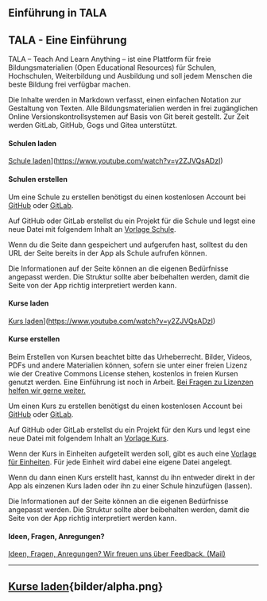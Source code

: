 Einführung in TALA
---
## TALA - Eine Einführung


TALA – Teach And Learn Anything – ist eine Plattform für freie Bildungsmaterialien (Open Educational Resources) für Schulen, Hochschulen, Weiterbildung und Ausbildung und soll jedem Menschen die beste Bildung frei verfügbar machen.

Die Inhalte werden in Markdown verfasst, einen einfachen Notation zur Gestaltung von Texten. Alle Bildungsmaterialien werden in frei zugänglichen Online Versionskontrollsystemen auf Basis von Git bereit gestellt. Zur Zeit werden GitLab, GitHub, Gogs und Gitea unterstützt.

#### Schulen laden

[Schule laden](https://img.youtube.com/vi/y2ZJVQsADzI/maxresdefault.jpg)](https://www.youtube.com/watch?v=y2ZJVQsADzI)

#### Schulen erstellen

Um eine Schule zu erstellen benötigst du einen kostenlosen Account bei [GitHub](https://github.com) oder [GitLab](https://about.gitlab.com).

Auf GitHub oder GitLab erstellst du ein Projekt für die Schule und legst eine neue Datei mit folgendem Inhalt an [Vorlage Schule](https://raw.githubusercontent.com/axel-klinger/tala-tutorial/master/template-schule.md).

Wenn du die Seite dann gespeichert und aufgerufen hast, solltest du den URL der Seite bereits in der App als Schule aufrufen können.

Die Informationen auf der Seite können an die eigenen Bedürfnisse angepasst werden. Die Struktur sollte aber beibehalten werden, damit die Seite von der App richtig interpretiert werden kann.


#### Kurse laden

[Kurs laden](https://img.youtube.com/vi/y2ZJVQsADzI/maxresdefault.jpg)](https://www.youtube.com/watch?v=y2ZJVQsADzI)

#### Kurse erstellen

Beim Erstellen von Kursen beachtet bitte das Urheberrecht. Bilder, Videos, PDFs und andere Materialien können, sofern sie unter einer freien Lizenz wie der Creative Commons License stehen, kostenlos in freien Kursen genutzt werden. Eine Einführung ist noch in Arbeit. <a href="mailto:teach.and.learn.anything@gmail.com?subject=Frage zu Lizenzen&body=Hi, ich habe eine Frage zu Lizenzen? Viele Grüße, XY">Bei Fragen zu Lizenzen helfen wir gerne weiter.</a>

Um einen Kurs zu erstellen benötigst du einen kostenlosen Account bei [GitHub](https://github.com) oder [GitLab](https://about.gitlab.com).

Auf GitHub oder GitLab erstellst du ein Projekt für den Kurs und legst eine neue Datei mit folgendem Inhalt an [Vorlage Kurs](https://raw.githubusercontent.com/axel-klinger/tala-tutorial/master/template-kurs.md).

Wenn der Kurs in Einheiten aufgeteilt werden soll, gibt es auch eine [Vorlage für Einheiten](https://raw.githubusercontent.com/axel-klinger/tala-tutorial/master/template-kurs.md). Für jede Einheit wird dabei eine eigene Datei angelegt.

Wenn du dann einen Kurs erstellt hast, kannst du ihn entweder direkt in der App als einzenen Kurs laden oder ihn zu einer Schule hinzufügen (lassen).

Die Informationen auf der Seite können an die eigenen Bedürfnisse angepasst werden. Die Struktur sollte aber beibehalten werden, damit die Seite von der App richtig interpretiert werden kann.

#### Ideen, Fragen, Anregungen?

<a href="mailto:teach.and.learn.anything@gmail.com?subject=Feedback zu  TALA">Ideen, Fragen, Anregungen? Wir freuen uns über Feedback. (Mail)</a>

---
## [Kurse laden](kurs-laden.md){bilder/alpha.png}

